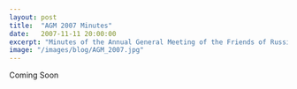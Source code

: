 ```yaml
---
layout: post
title:  "AGM 2007 Minutes"
date:   2007-11-11 20:00:00
excerpt: "Minutes of the Annual General Meeting of the Friends of Russia Dock Woodland Held 11th November, 2007 at 7.00pm"
image: "/images/blog/AGM_2007.jpg"
---
```


Coming Soon